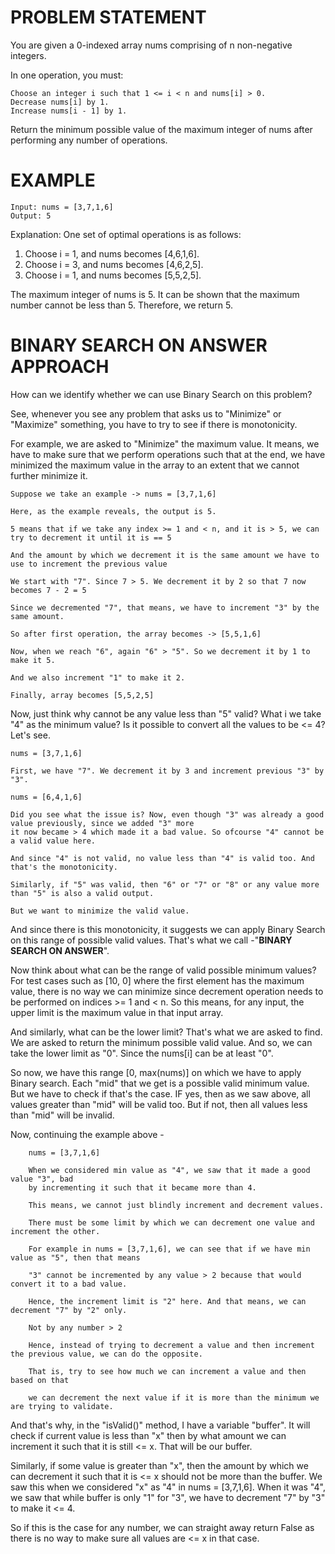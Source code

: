 # PROBLEM STATEMENT

You are given a 0-indexed array nums comprising of n non-negative integers.

In one operation, you must:

    Choose an integer i such that 1 <= i < n and nums[i] > 0.
    Decrease nums[i] by 1.
    Increase nums[i - 1] by 1.

Return the minimum possible value of the maximum integer of nums after performing any number of operations.

# EXAMPLE

    Input: nums = [3,7,1,6]
    Output: 5

Explanation:
One set of optimal operations is as follows:
1. Choose i = 1, and nums becomes [4,6,1,6].
2. Choose i = 3, and nums becomes [4,6,2,5].
3. Choose i = 1, and nums becomes [5,5,2,5].
   
The maximum integer of nums is 5. It can be shown that the maximum number cannot be less than 5.
Therefore, we return 5.

# BINARY SEARCH ON ANSWER APPROACH

How can we identify whether we can use Binary Search on this problem?

See, whenever you see any problem that asks us to "Minimize" or "Maximize" something, you have to try to see if there is monotonicity. 

For example, we are asked to "Minimize" the maximum value. It means, we have to make sure that we perform operations such that at the end, we have minimized the maximum value in the array to an extent that we cannot further minimize it.

	Suppose we take an example -> nums = [3,7,1,6]
	
	Here, as the example reveals, the output is 5. 
	
	5 means that if we take any index >= 1 and < n, and it is > 5, we can try to decrement it until it is == 5
	
	And the amount by which we decrement it is the same amount we have to use to increment the previous value
	
	We start with "7". Since 7 > 5. We decrement it by 2 so that 7 now becomes 7 - 2 = 5
	
	Since we decremented "7", that means, we have to increment "3" by the same amount. 
	
	So after first operation, the array becomes -> [5,5,1,6]
	
	Now, when we reach "6", again "6" > "5". So we decrement it by 1 to make it 5.
	
	And we also increment "1" to make it 2.
	
	Finally, array becomes [5,5,2,5]

Now, just think why cannot be any value less than "5" valid? What i we take "4" as the minimum value? Is it possible to convert all the values to be <= 4? Let's see.

	nums = [3,7,1,6]
	
	First, we have "7". We decrement it by 3 and increment previous "3" by "3". 

	nums = [6,4,1,6]
	
	Did you see what the issue is? Now, even though "3" was already a good value previously, since we added "3" more
	it now became > 4 which made it a bad value. So ofcourse "4" cannot be a valid value here.
	
	And since "4" is not valid, no value less than "4" is valid too. And that's the monotonicity.
	
	Similarly, if "5" was valid, then "6" or "7" or "8" or any value more than "5" is also a valid output. 
	
	But we want to minimize the valid value.
	
And since there is this monotonicity, it suggests we can apply Binary Search on this range of possible valid values. That's what we call -"**BINARY SEARCH ON ANSWER**".

Now think about what can be the range of valid possible minimum values? For test cases such as [10, 0] where the first element has the maximum value, there is no way we can minimize since decrement operation needs to be performed on indices >= 1 and < n. So this means, for any input, the upper limit is the maximum value in that input array.

And similarly, what can be the lower limit? That's what we are asked to find. We are asked to return the minimum possible valid value. And so, we can take the lower limit as "0". Since the nums[i] can be at least "0".

So now, we have this range [0, max(nums)] on which we have to apply Binary search. Each "mid" that we get is a possible valid minimum value. But we have to check if that's the case. IF yes, then as we saw above, all values greater than "mid" will be valid too. But if not, then all values less than "mid" will be invalid.

Now, continuing the example above - 

		nums = [3,7,1,6]
		
		When we considered min value as "4", we saw that it made a good value "3", bad 
		by incrementing it such that it became more than 4.
		
		This means, we cannot just blindly increment and decrement values.
		
		There must be some limit by which we can decrement one value and increment the other.
		
		For example in nums = [3,7,1,6], we can see that if we have min value as "5", then that means
		
		"3" cannot be incremented by any value > 2 because that would convert it to a bad value. 
		
		Hence, the increment limit is "2" here. And that means, we can decrement "7" by "2" only. 
		
		Not by any number > 2
	
		Hence, instead of trying to decrement a value and then increment the previous value, we can do the opposite.
		
		That is, try to see how much we can increment a value and then based on that 

		we can decrement the next value if it is more than the minimum we are trying to validate.
		

And that's why, in the "isValid()" method, I have a variable "buffer". It will check if current value is less than "x" then by what amount we can increment it such that it is still <= x. That will be our buffer.

Similarly, if some value is greater than "x", then the amount by which we can decrement it such that it is <= x should not be more than the buffer. We saw this when we considered "x" as "4" in nums = [3,7,1,6]. When it was "4", we saw that while buffer is only "1" for "3", we have to decrement "7" by "3" to make it <= 4. 

So if this is the case for any number, we can straight away return False as there is no way to make sure all values are <= x in that case.


